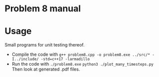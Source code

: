 # Problem 8 manual


# Usage
Small programs for unit testing thereof. 
- Compile the code with 
	`g++ problem8.cpp -o problem8.exe ../src/* -I../include/ -std=c++17 -larmadillo`
- Run the code with 
	`./problem8.exe`
	`python3 ./plot_many_timesteps.py`
Then look at generated .pdf files. 
